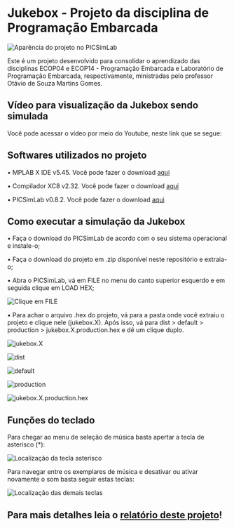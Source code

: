 # Jukebox - Projeto da disciplina de Programação Embarcada

![Aparência do projeto no PICSimLab](https://i.ibb.co/ZTHNWgG/picsimlab-01.png)

Este é um projeto desenvolvido para consolidar o aprendizado das disciplinas ECOP04 e ECOP14 - Programação Embarcada e Laboratório de Programação Embarcada, respectivamente, ministradas pelo professor Otávio de Souza Martins Gomes.

## Vídeo para visualização da Jukebox sendo simulada

Você pode acessar o vídeo por meio do Youtube, neste link que se segue:

## Softwares utilizados no projeto

• MPLAB X IDE v5.45. Você pode fazer o download [aqui](https://www.microchip.com/en-us/development-tools-tools-and-software/mplab-x-ide)

• Compilador XC8 v2.32. Você pode fazer o download [aqui](https://www.microchip.com/en-us/development-tools-tools-and-software/mplab-xc-compilers#tabs)

• PICSimLab v0.8.2. Você pode fazer o download [aqui](https://sourceforge.net/projects/picsim/files/)

## Como executar a simulação da Jukebox

• Faça o download do PICSimLab de acordo com o seu sistema operacional e instale-o;

• Faça o download do projeto em .zip disponível neste repositório e extraia-o;

• Abra o PICSimLab, vá em FILE no menu do canto superior esquerdo e em seguida clique em LOAD HEX;

![Clique em FILE](https://i.ibb.co/hdnZPyJ/instru-o-01.png)

• Para achar o arquivo .hex do projeto, vá para a pasta onde você extraiu o projeto e clique nele (jukebox.X). Após isso, vá para dist > default > production > jukebox.X.production.hex e dê um clique duplo.

![jukebox.X](https://i.ibb.co/fYHyth3/instru-o-02.png)

![dist](https://i.ibb.co/Pcr3Tn9/instru-o-03.png)

![default](https://i.ibb.co/wLmJLVr/instru-o-04.png)

![production](https://i.ibb.co/F0TD7t2/instru-o-06.png)

![jukebox.X.production.hex](https://i.ibb.co/z4DdPCL/instru-o-07.png)

## Funções do teclado

Para chegar ao menu de seleção de música basta apertar a tecla de asterisco (*):

![Localização da tecla asterisco](https://i.ibb.co/HXDzWjV/teclado-01.png)

Para navegar entre os exemplares de música e desativar ou ativar novamente o som basta seguir estas teclas:

![Localização das demais teclas](https://i.ibb.co/8D2bXpW/teclado-03.png)

## Para mais detalhes leia o [relatório deste projeto](https://github.com/cristalOblivion/JUKEBOX-ECOP14-2021.1/blob/main/Relatorio.md)!


